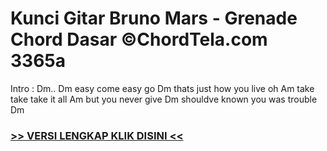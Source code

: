 
 # Kunci Gitar Bruno Mars - Grenade Chord Dasar ©ChordTela.com 3365a


Intro : Dm.. Dm easy come easy go Dm thats just how you live oh Am take take take it all Am but you never give Dm shouldve known you was trouble Dm

###  <a href="https://shortlighzx.web.app?sq=Kunci Gitar Bruno Mars - Grenade Chord Dasar ©ChordTela.com"> >> VERSI LENGKAP KLIK DISINI << </a>
